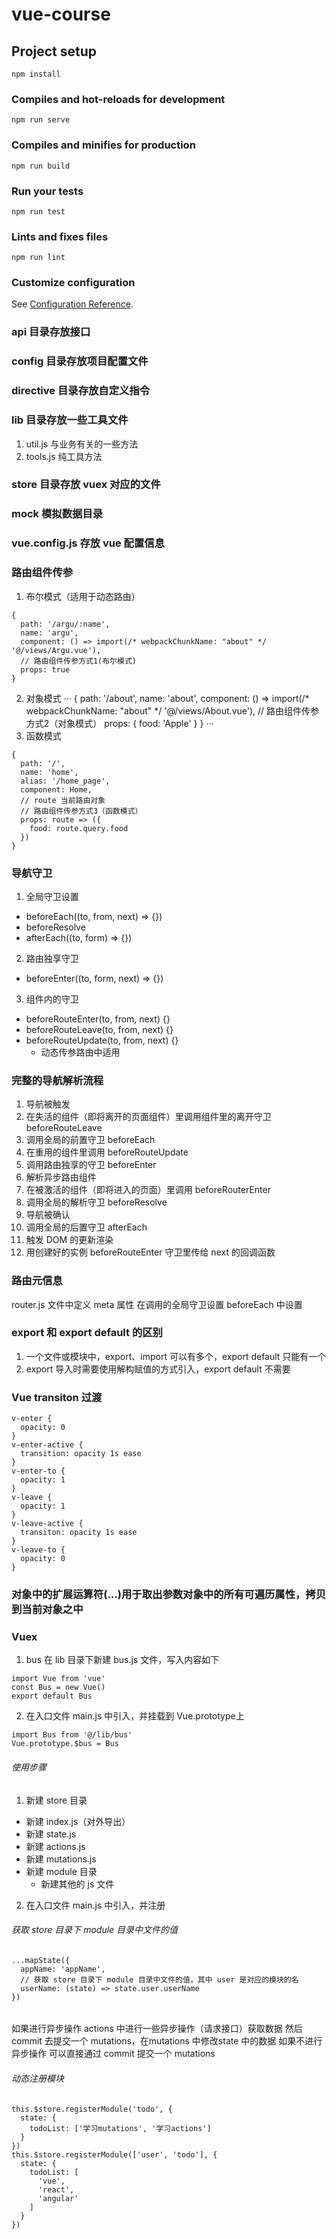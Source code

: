 # vue-course

## Project setup
```
npm install
```

### Compiles and hot-reloads for development
```
npm run serve
```

### Compiles and minifies for production
```
npm run build
```

### Run your tests
```
npm run test
```

### Lints and fixes files
```
npm run lint
```

### Customize configuration
See [Configuration Reference](https://cli.vuejs.org/config/).

### api 目录存放接口

### config 目录存放项目配置文件

### directive 目录存放自定义指令

### lib 目录存放一些工具文件
1. util.js 与业务有关的一些方法
2. tools.js 纯工具方法

### store 目录存放 vuex 对应的文件

### mock 模拟数据目录

### vue.config.js 存放 vue 配置信息

### 路由组件传参
1. 布尔模式（适用于动态路由）
```
{
  path: '/argu/:name',
  name: 'argu',
  component: () => import(/* webpackChunkName: "about" */ '@/views/Argu.vue'),
  // 路由组件传参方式1(布尔模式)
  props: true
}
```
2. 对象模式
···
{
  path: '/about',
  name: 'about',
  component: () => import(/* webpackChunkName: "about" */ '@/views/About.vue'),
  // 路由组件传参方式2（对象模式）
  props: {
    food: 'Apple'
  }
}
···
3. 函数模式
```
{
  path: '/',
  name: 'home',
  alias: '/home_page',
  component: Home,
  // route 当前路由对象
  // 路由组件传参方式3（函数模式）
  props: route => ({
    food: route.query.food
  })
}
```

### 导航守卫
1. 全局守卫设置
  + beforeEach((to, from, next) => {})
  + beforeResolve
  + afterEach((to, form) => {})
2. 路由独享守卫
  + beforeEnter((to, form, next) => {})
3. 组件内的守卫
  + beforeRouteEnter(to, from, next) {}
  + beforeRouteLeave(to, from, next) {}
  + beforeRouteUpdate(to, from, next) {}
    - 动态传参路由中适用

### 完整的导航解析流程
1. 导航被触发
2. 在失活的组件（即将离开的页面组件）里调用组件里的离开守卫 beforeRouteLeave
3. 调用全局的前置守卫 beforeEach
4. 在重用的组件里调用 beforeRouteUpdate
5. 调用路由独享的守卫 beforeEnter
6. 解析异步路由组件
7. 在被激活的组件（即将进入的页面）里调用 beforeRouterEnter
8. 调用全局的解析守卫 beforeResolve
9. 导航被确认
10. 调用全局的后置守卫 afterEach
11. 触发 DOM 的更新渲染
12. 用创建好的实例 beforeRouteEnter 守卫里传给 next 的回调函数

### 路由元信息
router.js 文件中定义 meta 属性
在调用的全局守卫设置 beforeEach 中设置

### export 和 export default 的区别
1. 一个文件或模块中，export、import 可以有多个，export default 只能有一个
2. export 导入时需要使用解构赋值的方式引入，export default 不需要

### Vue transiton 过渡
```
v-enter {
  opacity: 0
}
v-enter-active {
  transition: opacity 1s ease
}
v-enter-to {
  opacity: 1
}
v-leave {
  opacity: 1
}
v-leave-active {
  transiton: opacity 1s ease
}
v-leave-to {
  opacity: 0
}
```

### **对象中的扩展运算符(...)用于取出参数对象中的所有可遍历属性，拷贝到当前对象之中**

### Vuex
1. bus 在 lib 目录下新建 bus.js 文件，写入内容如下
```
import Vue from 'vue'
const Bus = new Vue()
export default Bus
```
2. 在入口文件 main.js 中引入，并挂载到 Vue.prototype上
```
import Bus from '@/lib/bus'
Vue.prototype.$bus = Bus
```

###### 使用步骤
1. 新建 store 目录
  + 新建 index.js（对外导出）
  + 新建 state.js
  + 新建 actions.js
  + 新建 mutations.js
  + 新建 module 目录
    - 新建其他的 js 文件
2. 在入口文件 main.js 中引入，并注册

###### 获取 store 目录下 module 目录中文件的值
```
...mapState({
  appName: 'appName',
  // 获取 store 目录下 module 目录中文件的值，其中 user 是对应的模块的名
  userName: (state) => state.user.userName
})
```

######
如果进行异步操作
actions 中进行一些异步操作（请求接口）获取数据 然后 commit 去提交一个 mutations，在mutations 中修改state 中的数据
如果不进行异步操作
可以直接通过 commit 提交一个 mutations

###### 动态注册模块
```
this.$store.registerModule('todo', {
  state: {
    todoList: ['学习mutations', '学习actions']
  }
})
this.$store.registerModule(['user', 'todo'], {
  state: {
    todoList: [
      'vue',
      'react',
      'angular'
    ]
  }
})
```
